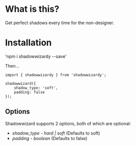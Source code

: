 # What is this?

Get perfect shadows every time for the non-designer.

# Installation

'npm i shadowwizardy --save'

Then...

```
import { shadowwizardy } from 'shadowwizardy';

shadowwizard({
    shadow_type: 'soft',
    padding: false
});
```

## Options

Shadowwizard supports 2 options, both of which are optional:

* *shadow_type* - _hard | soft_ (Defaults to soft)
* *padding* - _boolean_ (Defaults to false)
